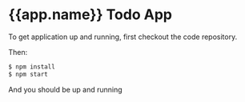 {{app.name}} Todo App
===

To get application up and running, first checkout the code repository.

Then:

```bash
$ npm install
$ npm start
```

And you should be up and running